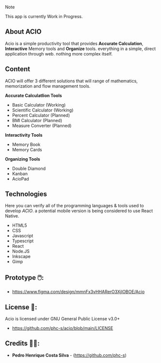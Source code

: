 >[!NOTE]
>This app is currently Work in Progress.

## About ACIO

Acio is a simple productivity tool that provides **Accurate Calculation**, **Interactive** Memory tools and **Organize** tools. everything in a simple, direct application through web. nothing more complex itself.

## Content

ACIO will offer 3 different solutions that will range of mathematics, memorization and flow management tools.  

**Accurate CalculatIion Tools**

+ Basic Calculator (Working)
+ Scientific Calculator (Working)
+ Percent Calculator (Planned)
+ BMI Calculator (Planned)
+ Measure Converter (Planned)


**Interactivity Tools**

+ Memory Book
+ Memory Cards

**Organizing Tools**

+ Double Diamond
+ Kanban
+ AcioPad

## Technologies

Here you can verify all of the programming languages & tools used to develop *ACIO*. a potential mobile version is being considered to use React Native.

+ HTML5
+ CSS
+ Javascript
+ Typescript
+ React
+ Node.JS
+ Inkscape
+ Gimp

## Prototype 🖱️:

+ https://www.figma.com/design/mmnFx3vHHARerO3XjIOBOE/Acio

## License 📕:

Acio is licensed under GNU General Public License v3.0+

+ https://github.com/phc-s/acio/blob/main/LICENSE

## Credits 👨‍💻:

+ **Pedro Henrique Costa Silva** - (https://github.com/phc-s)
